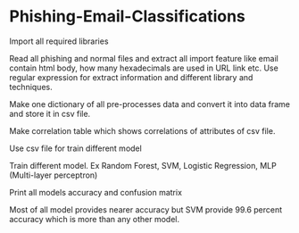 # Phishing-Email-Classifications

Import all required libraries 

Read all phishing and normal files and extract all import feature like email contain html body, how many hexadecimals are used in URL link etc. Use regular expression for extract information and different library and techniques. 

Make one dictionary of all pre-processes data and convert it into data frame and store it in csv file. 

Make correlation table which shows correlations of attributes of csv file. 

Use csv file for train different model 

Train different model. Ex Random Forest, SVM, Logistic Regression, MLP (Multi-layer perceptron)  

Print all models accuracy and confusion matrix 

Most of all model provides nearer accuracy but SVM provide 99.6 percent accuracy which is more than any other model. 
